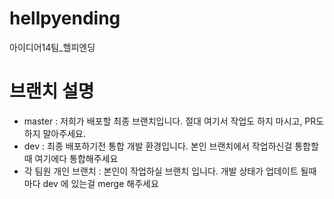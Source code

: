 # hellpyending
아이디어14팀_헬피엔딩

# 브랜치 설명

- master : 저희가 배포할 최종 브랜치입니다. 절대 여기서 작업도 하지 마시고, PR도 하지 말아주세요.
- dev : 최종 배포하기전 통합 개발 환경입니다. 본인 브랜치에서 작업하신걸 통합할때 여기에다 통합해주세요
- 각 팀원 개인 브랜치 : 본인이 작업하실 브랜치 입니다. 개발 상태가 업데이트 될때마다 dev 에 있는걸 merge 해주세요
